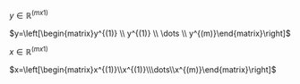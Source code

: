 

$y \in \mathbb{R}^{(mx1)}$

$y=\left[\begin{matrix}y^{(1)} \\ y^{(1)} \\ \dots \\ y^{(m)}\end{matrix}\right]$

$x \in \mathbb{R}^{(mx1)}$

$x=\left[\begin{matrix}x^{(1)}\\x^{(1)}\\\dots\\x^{(m)}\end{matrix}\right]$

